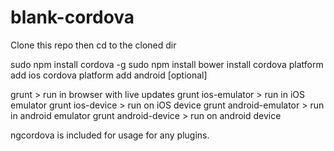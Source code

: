 # blank-cordova

Clone this repo then cd to the cloned dir


sudo npm install cordova -g
sudo npm install
bower install
cordova platform add ios
cordova platform add android [optional]

grunt > run in browser with live updates
grunt ios-emulator > run in iOS emulator
grunt ios-device > run on iOS device
grunt android-emulator > run in android emulator
grunt android-device > run on android device

ngcordova is included for usage for any plugins.
